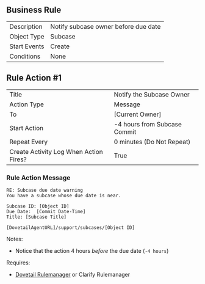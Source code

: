 ## Business Rule

|  |  |
| ------------- | ------------- |
| Description  | Notify subcase owner before due date|
| Object Type  | Subcase  |
| Start Events| Create
| Conditions | None

## Rule Action #1

|  |  |
| ------------- | ------------- |
| Title	| Notify the Subcase Owner
| Action Type	| Message
| To |	[Current Owner]
| Start Action	| -4 hours from Subcase Commit
| Repeat Every	| 0 minutes (Do Not Repeat)
| Create Activity Log When Action Fires?	| True

### Rule Action Message	
```
RE: Subcase due date warning
You have a subcase whose due date is near.

Subcase ID: [Object ID]
Due Date:  [Commit Date-Time]
Title: [Subcase Title]

[DovetailAgentURL]/support/subcases/[Object ID]

```

Notes:
* Notice that the action 4 hours *before* the due date (`-4 hours`)

Requires:
* [Dovetail Rulemanager](https://support.dovetailsoftware.com/selfservice/products/show/RuleManager) or Clarify Rulemanager
